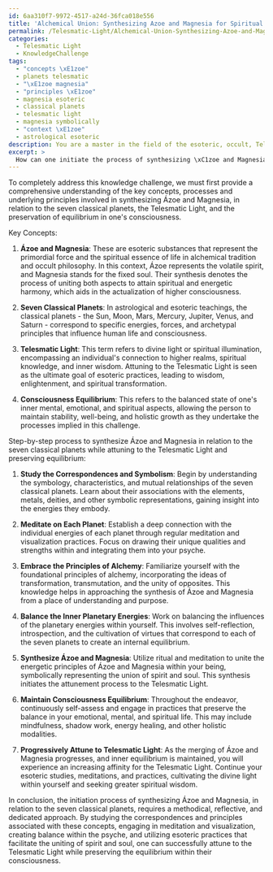```yaml
---
id: 6aa310f7-9972-4517-a24d-36fca018e556
title: 'Alchemical Union: Synthesizing Azoe and Magnesia for Spiritual Transformation'
permalink: /Telesmatic-Light/Alchemical-Union-Synthesizing-Azoe-and-Magnesia-for-Spiritual-Transformation/
categories:
  - Telesmatic Light
  - KnowledgeChallenge
tags:
  - "concepts \xE1zoe"
  - planets telesmatic
  - "\xE1zoe magnesia"
  - "principles \xE1zoe"
  - magnesia esoteric
  - classical planets
  - telesmatic light
  - magnesia symbolically
  - "context \xE1zoe"
  - astrological esoteric
description: You are a master in the field of the esoteric, occult, Telesmatic Light and Education. You are a writer of tests, challenges, books and deep knowledge on Telesmatic Light for initiates and students to gain deep insights and understanding from. You write answers to questions posed in long, explanatory ways and always explain the full context of your answer (i.e., related concepts, formulas, examples, or history), as well as the step-by-step thinking process you take to answer the challenges. Be rigorous and thorough, and summarize the key themes, ideas, and conclusions at the end.
excerpt: >
  How can one initiate the process of synthesizing \xC1zoe and Magnesia in relation to an understanding of the seven classical planets, to achieve an attunement to the Telesmatic Light, while ensuring that the preservation of equilibrium within the individual's consciousness is holistically maintained throughout this endeavor?
---
```

To completely address this knowledge challenge, we must first provide a comprehensive understanding of the key concepts, processes and underlying principles involved in synthesizing Ázoe and Magnesia, in relation to the seven classical planets, the Telesmatic Light, and the preservation of equilibrium in one's consciousness.

Key Concepts:

1. **Ázoe and Magnesia**: These are esoteric substances that represent the primordial force and the spiritual essence of life in alchemical tradition and occult philosophy. In this context, Ázoe represents the volatile spirit, and Magnesia stands for the fixed soul. Their synthesis denotes the process of uniting both aspects to attain spiritual and energetic harmony, which aids in the actualization of higher consciousness.

2. **Seven Classical Planets**: In astrological and esoteric teachings, the classical planets - the Sun, Moon, Mars, Mercury, Jupiter, Venus, and Saturn - correspond to specific energies, forces, and archetypal principles that influence human life and consciousness.

3. **Telesmatic Light**: This term refers to divine light or spiritual illumination, encompassing an individual's connection to higher realms, spiritual knowledge, and inner wisdom. Attuning to the Telesmatic Light is seen as the ultimate goal of esoteric practices, leading to wisdom, enlightenment, and spiritual transformation.

4. **Consciousness Equilibrium**: This refers to the balanced state of one's inner mental, emotional, and spiritual aspects, allowing the person to maintain stability, well-being, and holistic growth as they undertake the processes implied in this challenge.

Step-by-step process to synthesize Ázoe and Magnesia in relation to the seven classical planets while attuning to the Telesmatic Light and preserving equilibrium:

1. **Study the Correspondences and Symbolism**: Begin by understanding the symbology, characteristics, and mutual relationships of the seven classical planets. Learn about their associations with the elements, metals, deities, and other symbolic representations, gaining insight into the energies they embody.

2. **Meditate on Each Planet**: Establish a deep connection with the individual energies of each planet through regular meditation and visualization practices. Focus on drawing their unique qualities and strengths within and integrating them into your psyche.

3. **Embrace the Principles of Alchemy**: Familiarize yourself with the foundational principles of alchemy, incorporating the ideas of transformation, transmutation, and the unity of opposites. This knowledge helps in approaching the synthesis of Ázoe and Magnesia from a place of understanding and purpose.

4. **Balance the Inner Planetary Energies**: Work on balancing the influences of the planetary energies within yourself. This involves self-reflection, introspection, and the cultivation of virtues that correspond to each of the seven planets to create an internal equilibrium.

5. **Synthesize Ázoe and Magnesia**: Utilize ritual and meditation to unite the energetic principles of Ázoe and Magnesia within your being, symbolically representing the union of spirit and soul. This synthesis initiates the attunement process to the Telesmatic Light.

6. **Maintain Consciousness Equilibrium**: Throughout the endeavor, continuously self-assess and engage in practices that preserve the balance in your emotional, mental, and spiritual life. This may include mindfulness, shadow work, energy healing, and other holistic modalities.

7. **Progressively Attune to Telesmatic Light**: As the merging of Ázoe and Magnesia progresses, and inner equilibrium is maintained, you will experience an increasing affinity for the Telesmatic Light. Continue your esoteric studies, meditations, and practices, cultivating the divine light within yourself and seeking greater spiritual wisdom.

In conclusion, the initiation process of synthesizing Ázoe and Magnesia, in relation to the seven classical planets, requires a methodical, reflective, and dedicated approach. By studying the correspondences and principles associated with these concepts, engaging in meditation and visualization, creating balance within the psyche, and utilizing esoteric practices that facilitate the uniting of spirit and soul, one can successfully attune to the Telesmatic Light while preserving the equilibrium within their consciousness.
